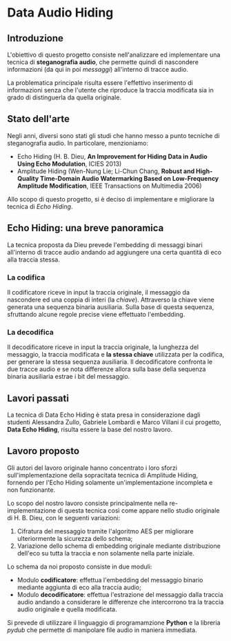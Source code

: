 # Data Audio Hiding

## Introduzione
L'obiettivo di questo progetto consiste nell'analizzare ed implementare una tecnica di **steganografia audio**, che permette quindi di nascondere informazioni (da qui in poi *messaggi*) all'interno di tracce audio.

La problematica principale risulta essere  l'effettivo inserimento di informazioni senza che l'utente che riproduce la traccia modificata sia in grado di distinguerla da quella originale.

## Stato dell'arte
Negli anni, diversi sono stati gli studi che hanno messo a punto tecniche di steganografia audio. In particolare, menzioniamo:

- Echo Hiding (H. B. Dieu, **An Improvement for Hiding Data in Audio Using Echo Modulation**, ICIES 2013)
- Amplitude Hiding (Wen-Nung Lie; Li-Chun Chang, **Robust and High-Quality Time-Domain Audio Watermarking Based on Low-Frequency Amplitude Modification**, IEEE Transactions on Multimedia 2006)

Allo scopo di questo progetto, si è deciso di implementare e migliorare la tecnica di *Echo Hiding*.

## Echo Hiding: una breve panoramica

La tecnica proposta da Dieu prevede l'embedding di messaggi binari all'interno di tracce audio andando ad aggiungere una certa quantità di eco alla traccia stessa.

### La codifica
Il codificatore riceve in input la traccia originale, il messaggio da nascondere ed una coppia di interi (la *chiave*). Attraverso la chiave viene generata una sequenza binaria ausiliaria. Sulla base di questa sequenza, sfruttando alcune regole precise viene effettuato l'embedding.

### La decodifica
Il decodificatore riceve in input la traccia originale, la lunghezza del messaggio, la traccia modificata e **la stessa chiave** utilizzata per la codifica, per generare la stessa sequenza ausiliaria. Il decodificatore confronta le due tracce audio e se nota differenze allora sulla base della sequenza binaria ausiliaria estrae i bit del messaggio.

## Lavori passati
La tecnica di Data Echo Hiding è stata presa in considerazione dagli studenti Alessandra Zullo, Gabriele Lombardi e Marco Villani il cui progetto, **Data Echo Hiding**, risulta essere la base del nostro lavoro. 

## Lavoro proposto
Gli autori del lavoro originale hanno concentrato i loro sforzi sull'implementazione della sopracitata tecnica di Amplitude Hiding, fornendo per l'Echo Hiding solamente un'implementazione incompleta e non funzionante.

Lo scopo del nostro lavoro consiste principalmente nella re-implementazione di questa tecnica così come appare nello studio originale di H. B. Dieu, con le seguenti variazioni:

1. Cifratura del messaggio tramite l'algoritmo AES per migliorare ulteriormente la sicurezza dello schema;
2. Variazione dello schema di embedding originale mediante distribuzione dell'eco su tutta la traccia e non solamente nella parte iniziale.

Lo schema da noi proposto consiste in due moduli:

- Modulo **codificatore**: effettua l'embedding del messaggio binario mediante aggiunta di eco alla traccia audio;
- Modulo **decodificatore**: effettua l'estrazione del messaggio dalla traccia audio andando a considerare le differenze che intercorrono tra la traccia audio originale e quella modificata.

Si prevede di utilizzare il linguaggio di programamzione **Python** e la libreria *pydub* che permette di manipolare file audio in maniera immediata.